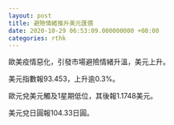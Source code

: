 ```yaml
---
layout: post
title: 避險情緒推升美元匯價
date: 2020-10-29 06:53:09.000000000 +08:00
categories: rthk
---
```


歐美疫情惡化，引發市場避險情緒升溫，美元上升。

美元指數報93.453，上升逾0.3%。

歐元兌美元觸及1星期低位，其後報1.1748美元。

美元兌日圓報104.33日圓。

